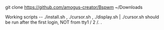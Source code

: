 git clone https://github.com/amogus-creator/Bspwm ~/Downloads

Working scripts -- ./install.sh , ./cursor.sh , ./display.sh | ./cursor.sh should be run after the first login, NOT from tty1 / 2 /. .
